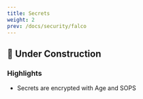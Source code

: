 ```yaml
---
title: Secrets
weight: 2
prev: /docs/security/falco
---
```



## 🚧 Under Construction

### Highlights

* Secrets are encrypted with Age and SOPS
